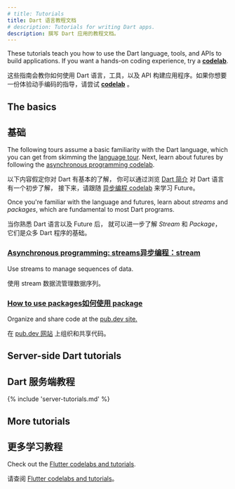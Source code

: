 ```yaml
---
# title: Tutorials
title: Dart 语言教程文档
# description: Tutorials for writing Dart apps.
description: 撰写 Dart 应用的教程文档。
---
```


These tutorials teach you how to use the Dart
language, tools, and APIs to build applications.
If you want a hands-on coding experience, try a
**[codelab](/codelabs)**.

这些指南会教你如何使用 Dart 语言，工具，以及 API 
构建应用程序。如果你想要一份体验动手编码的指导，请尝试
**[codelab](/codelabs)** 。

## The basics

## 基础

The following tours assume a basic familiarity with the Dart language,
which you can get from skimming the
[language tour](/language).
Next, learn about futures by following the
[asynchronous programming codelab](/codelabs/async-await).

以下内容假定你对 Dart 有基本的了解，
你可以通过浏览 [Dart 简介](/language) 对 Dart 语言有一个初步了解，
接下来，请跟随 [异步编程 codelab](/codelabs/async-await) 来学习 Future。

Once you're familiar with the language and futures,
learn about _streams_ and _packages_,
which are fundamental to most Dart programs.

当你熟悉 Dart 语言以及 Future 后，
就可以进一步了解 _Stream_ 和 _Package_，
它们是众多 Dart 程序的基础。

<div class="card-grid no_toc_section">
  <div class="card">
    <h3><a href="/tutorials/language/streams">
      <t>Asynchronous programming: streams</t><t>异步编程：stream</t>
    </a></h3>
    <p>Use streams to manage sequences of data.</p>
    <p>使用 stream 数据流管理数据序列。</p>
  </div>
  <div class="card">
    <h3><a href="/guides/packages"><t>How to use packages</t><t>如何使用 package</t></a></h3>
    <p>Organize and share code at the
       <a href="{{site.pub}}">pub.dev site.</a></p>
    <p>在 <a href="{{site.pub}}">pub.dev 网站</a> 上组织和共享代码。</p>
  </div>
</div>


## Server-side Dart tutorials

## Dart 服务端教程

{% include 'server-tutorials.md' %}

## More tutorials

## 更多学习教程

Check out the [Flutter codelabs and tutorials]({{site.flutter-docs}}/codelabs).

请查阅 [Flutter codelabs and tutorials]({{site.flutter-docs}}/codelabs)。
